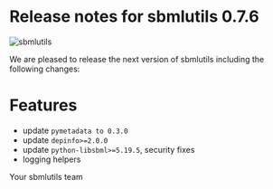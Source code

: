 # Release notes for sbmlutils 0.7.6
![sbmlutils](https://github.com/matthiaskoenig/sbmlutils/raw/develop/docs_builder/images/sbmlutils-logo-60.png)

We are pleased to release the next version of sbmlutils including the 
following changes:

# Features
- update `pymetadata to 0.3.0`
- update `depinfo>=2.0.0`
- update `python-libsbml>=5.19.5`, security fixes
- logging helpers

Your sbmlutils team

